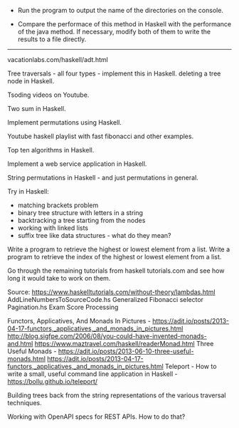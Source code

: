 * Run the program to output the name of the directories on the console.

* Compare the performace of this method in Haskell with the performance of the java method.
If necessary, modify both of them to write the results to a file directly.

----------------------------

vacationlabs.com/haskell/adt.html

Tree traversals - all four types - implement this in Haskell.
deleting a tree node in Haskell.

Tsoding videos on Youtube.

Two sum in Haskell.

Implement permutations using Haskell.

Youtube haskell playlist with fast fibonacci and other examples.

Top ten algorithms in Haskell.

Implement a web service application in Haskell.

String permutations in Haskell - and just permutations in general.

Try in Haskell:
- matching brackets problem
- binary tree structure with letters in a string
- backtracking a tree starting from the nodes
- working with linked lists
- suffix tree like data structures - what do they mean?

Write a program to retrieve the highest or lowest element from a list.
Write a program to retrieve the index of the highest or lowest element from a list.

Go through the remaining tutorials from haskell tutorials.com and see how long it would take to work on them.

Source: https://www.haskelltutorials.com/without-theory/lambdas.html
AddLineNumbersToSourceCode.hs
Generalized Fibonacci selector
Pagination.hs
Exam Score Processing

Functors, Applicatives, And Monads In Pictures - https://adit.io/posts/2013-04-17-functors,_applicatives,_and_monads_in_pictures.html
http://blog.sigfpe.com/2006/08/you-could-have-invented-monads-and.html
https://www.maztravel.com/haskell/readerMonad.html
Three Useful Monads - https://adit.io/posts/2013-06-10-three-useful-monads.html
https://adit.io/posts/2013-04-17-functors,_applicatives,_and_monads_in_pictures.html
Teleport - How to write a small, useful command line application in Haskell  - https://bollu.github.io/teleport/

Building trees back from the string representations of the various traversal techniques.

Working with OpenAPI specs for REST APIs. How to do that?